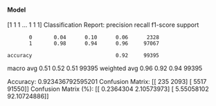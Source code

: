 #### Model
[1 1 1 ... 1 1 1]
Classification Report:
              precision    recall  f1-score   support

           0       0.04      0.10      0.06      2328
           1       0.98      0.94      0.96     97067

    accuracy                           0.92     99395
   macro avg       0.51      0.52      0.51     99395
weighted avg       0.96      0.92      0.94     99395

Accuracy: 0.923436792595201
Confusion Matrix:
[[  235  2093]
 [ 5517 91550]]
Confusion Matrix (%):
[[ 0.2364304   2.10573973]
 [ 5.55058102 92.10724886]]
